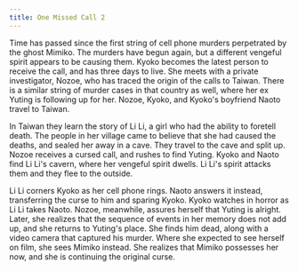 ```yaml
---
title: One Missed Call 2
---
```


Time has passed since the first string of cell phone murders perpetrated by the
ghost Mimiko. The murders have begun again, but a different vengeful spirit
appears to be causing them. Kyoko becomes the latest person to receive the call,
and has three days to live. She meets with a private investigator, Nozoe, who
has traced the origin of the calls to Taiwan. There is a similar string of
murder cases in that country as well, where her ex Yuting is following up for
her. Nozoe, Kyoko, and Kyoko's boyfriend Naoto travel to Taiwan.

In Taiwan they learn the story of Li Li, a girl who had the ability to foretell
death. The people in her village came to believe that she had caused the deaths,
and sealed her away in a cave. They travel to the cave and split up. Nozoe
receives a cursed call, and rushes to find Yuting. Kyoko and Naoto find Li Li's
cavern, where her vengeful spirit dwells. Li Li's spirit attacks them and they
flee to the outside.

Li Li corners Kyoko as her cell phone rings. Naoto answers it instead,
transferring the curse to him and sparing Kyoko. Kyoko watches in horror as Li
Li takes Naoto. Nozoe, meanwhile, assures herself that Yuting is alright. Later,
she realizes that the sequence of events in her memory does not add up, and she
returns to Yuting's place. She finds him dead, along with a video camera that
captured his murder. Where she expected to see herself on film, she sees Mimiko
instead. She realizes that Mimiko possesses her now, and she is continuing the
original curse.
